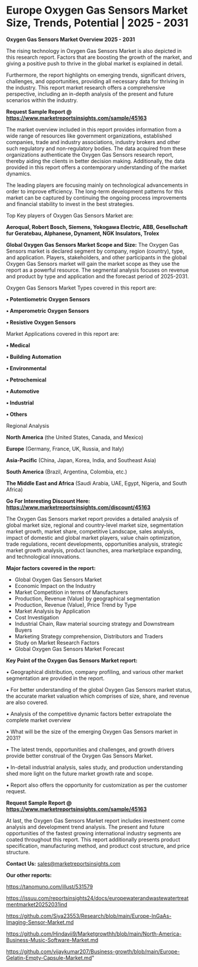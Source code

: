 # Europe Oxygen Gas Sensors Market Size, Trends, Potential | 2025 - 2031

<Strong> Oxygen Gas Sensors Market Overview 2025 - 2031</strong>

The rising technology in Oxygen Gas Sensors Market is also depicted in this research report. Factors that are boosting the growth of the market, and giving a positive push to thrive in the global market is explained in detail.

Furthermore, the report highlights on emerging trends, significant drivers, challenges, and opportunities, providing all necessary data for thriving in the industry. This report market research offers a comprehensive perspective, including an in-depth analysis of the present and future scenarios within the industry.

<strong>Request Sample Report @ <a href=https://www.marketreportsinsights.com/sample/45163>https://www.marketreportsinsights.com/sample/45163</a></strong>

The market overview included in this report provides information from a wide range of resources like government organizations, established companies, trade and industry associations, industry brokers and other such regulatory and non-regulatory bodies. The data acquired from these organizations authenticate the Oxygen Gas Sensors research report, thereby aiding the clients in better decision making. Additionally, the data provided in this report offers a contemporary understanding of the market dynamics.

The leading players are focusing mainly on technological advancements in order to improve efficiency. The long-term development patterns for this market can be captured by continuing the ongoing process improvements and financial stability to invest in the best strategies.

Top Key players of Oxygen Gas Sensors Market are:

<strong>Aeroqual, Robert Bosch, Siemens, Yokogawa Electric, ABB, Gesellschaft fur Geratebau, Alphanese, Dynament, NGK Insulators, Trolex</strong>

<strong><b>Global Oxygen Gas Sensors Market Scope and Size:</b></strong>
The Oxygen Gas Sensors market is declared segment by company, region (country), type, and application. Players, stakeholders, and other participants in the global Oxygen Gas Sensors market will gain the market scope as they use the report as a powerful resource. The segmental analysis focuses on revenue and product by type and application and the forecast period of 2025-2031.

Oxygen Gas Sensors Market Types covered in this report are:

<strong>•  Potentiometric Oxygen Sensors

•  Amperometric Oxygen Sensors

•  Resistive Oxygen Sensors</strong>

Market Applications covered in this report are:

<strong>•  Medical

•  Building Automation

•  Environmental

•  Petrochemical

•  Automotive

•  Industrial

•  Others</strong> 

Regional Analysis

<strong>North America</strong> (the United States, Canada, and Mexico)

<strong>Europe</strong> (Germany, France, UK, Russia, and Italy)

<strong>Asia-Pacific</strong> (China, Japan, Korea, India, and Southeast Asia)

<strong>South America</strong> (Brazil, Argentina, Colombia, etc.)

<strong>The Middle East and Africa</strong> (Saudi Arabia, UAE, Egypt, Nigeria, and South Africa)

<strong>Go For Interesting Discount Here: <a href=https://www.marketreportsinsights.com/discount/45163>https://www.marketreportsinsights.com/discount/45163</a></strong>

The Oxygen Gas Sensors market report provides a detailed analysis of global market size, regional and country-level market size, segmentation market growth, market share, competitive Landscape, sales analysis, impact of domestic and global market players, value chain optimization, trade regulations, recent developments, opportunities analysis, strategic market growth analysis, product launches, area marketplace expanding, and technological innovations.

<strong><b>Major factors covered in the report:</b></strong>
<ul>
  <li>Global Oxygen Gas Sensors Market </li>
  <li>Economic Impact on the Industry</li>
  <li>Market Competition in terms of Manufacturers</li>
  <li>Production, Revenue (Value) by geographical segmentation</li>
  <li>Production, Revenue (Value), Price Trend by Type</li>
  <li>Market Analysis by Application</li>
  <li>Cost Investigation</li>
  <li>Industrial Chain, Raw material sourcing strategy and Downstream Buyers</li>
  <li>Marketing Strategy comprehension, Distributors and Traders</li>
  <li>Study on Market Research Factors</li>
  <li>Global Oxygen Gas Sensors Market Forecast</li>
</ul>

<strong><b>Key Point of the Oxygen Gas Sensors Market report:</b></strong>

• Geographical distribution, company profiling, and various other market segmentation are provided in the report.

• For better understanding of the global Oxygen Gas Sensors market status, the accurate market valuation which comprises of size, share, and revenue are also covered.

• Analysis of the competitive dynamic factors better extrapolate the complete market overview

• What will be the size of the emerging Oxygen Gas Sensors market in 2031?

• The latest trends, opportunities and challenges, and growth drivers provide better construal of the Oxygen Gas Sensors Market.

• In-detail industrial analysis, sales study, and production understanding shed more light on the future market growth rate and scope.

• Report also offers the opportunity for customization as per the customer request.

<strong>Request Sample Report @ <a href=https://www.marketreportsinsights.com/sample/45163>https://www.marketreportsinsights.com/sample/45163</a></strong>

At last, the Oxygen Gas Sensors Market report includes investment come analysis and development trend analysis. The present and future opportunities of the fastest growing international industry segments are coated throughout this report. This report additionally presents product specification, manufacturing method, and product cost structure, and price structure.

<strong>Contact Us:</strong>
sales@marketreportsinsights.com

<strong>Our other reports:</strong>

<a href=https://tanomuno.com/illust/531579>https://tanomuno.com/illust/531579</a>

<a href=https://issuu.com/reportsinsights24/docs/europewaterandwastewatertreatmentmarket20252031ind>https://issuu.com/reportsinsights24/docs/europewaterandwastewatertreatmentmarket20252031ind</a>

<a href=https://github.com/Siya23553/Research/blob/main/Europe-InGaAs-Imaging-Sensor-Market.md>https://github.com/Siya23553/Research/blob/main/Europe-InGaAs-Imaging-Sensor-Market.md</a>

<a href=https://github.com/Hindavii9/Marketgrowthh/blob/main/North-America-Business-Music-Software-Market.md>https://github.com/Hindavii9/Marketgrowthh/blob/main/North-America-Business-Music-Software-Market.md</a>

<a href=https://github.com/vijaykumar207/Business-growth/blob/main/Europe-Gelatin-Empty-Capsule-Market.md>https://github.com/vijaykumar207/Business-growth/blob/main/Europe-Gelatin-Empty-Capsule-Market.md</a>"
